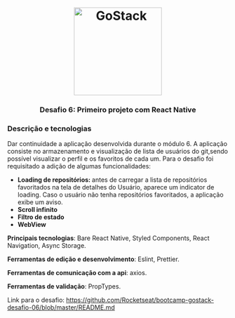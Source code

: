 <h1 align="center">
    <img alt="GoStack" src="https://rocketseat-cdn.s3-sa-east-1.amazonaws.com/bootcamp-header.png" width="200px" />
</h1>

<h3 align="center">
  Desafio 6: Primeiro projeto com React Native
</h3>


### Descrição e tecnologias

Dar continuidade a aplicação desenvolvida durante o módulo 6. A aplicação consiste no armazenamento e visualização de lista de usuários do git,sendo possível visualizar o perfil e os favoritos de cada um.
Para o desafio foi requisitado a adição de algumas funcionalidades:

<ul>
  <li> <strong> Loading de repositórios: </strong>  antes de carregar a lista de repositórios favoritados na tela de detalhes do Usuário, aparece um indicator de loading. Caso o usuário não tenha repositórios favoritados, a aplicação exibe um aviso.</li>
  <li> <strong> Scroll infinito </strong> </li>
  <li> <strong> Filtro de estado </strong> </li>
  <li> <strong> WebView </strong> </li>
</ul>

**Principais tecnologias**: Bare React Native, Styled Components, React Navigation, Async Storage.

**Ferramentas de edição e desenvolvimento**:  Eslint, Prettier.

**Ferramentas de comunicação com a api**: axios.

**Ferramentas de validação**: PropTypes.


Link para o desafio: https://github.com/Rocketseat/bootcamp-gostack-desafio-06/blob/master/README.md
